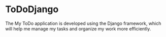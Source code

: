 # ToDoDjango
The My ToDo application is developed using the Django framework, which will help me manage my tasks and organize my work more efficiently.
